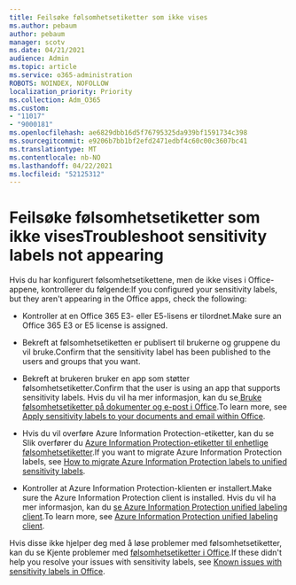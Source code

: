 ```yaml
---
title: Feilsøke følsomhetsetiketter som ikke vises
ms.author: pebaum
author: pebaum
manager: scotv
ms.date: 04/21/2021
audience: Admin
ms.topic: article
ms.service: o365-administration
ROBOTS: NOINDEX, NOFOLLOW
localization_priority: Priority
ms.collection: Adm_O365
ms.custom:
- "11017"
- "9000181"
ms.openlocfilehash: ae6829dbb16d5f76795325da939bf1591734c398
ms.sourcegitcommit: e9206b7bb1bf2efd2471edbf4c60c00c3607bc41
ms.translationtype: MT
ms.contentlocale: nb-NO
ms.lasthandoff: 04/22/2021
ms.locfileid: "52125312"
---
```

# <a name="troubleshoot-sensitivity-labels-not-appearing"></a><span data-ttu-id="43fe3-102">Feilsøke følsomhetsetiketter som ikke vises</span><span class="sxs-lookup"><span data-stu-id="43fe3-102">Troubleshoot sensitivity labels not appearing</span></span>

<span data-ttu-id="43fe3-103">Hvis du har konfigurert følsomhetsetikettene, men de ikke vises i Office-appene, kontrollerer du følgende:</span><span class="sxs-lookup"><span data-stu-id="43fe3-103">If you configured your sensitivity labels, but they aren't appearing in the Office apps, check the following:</span></span>

- <span data-ttu-id="43fe3-104">Kontroller at en Office 365 E3- eller E5-lisens er tilordnet.</span><span class="sxs-lookup"><span data-stu-id="43fe3-104">Make sure an Office 365 E3 or E5 license is assigned.</span></span>

- <span data-ttu-id="43fe3-105">Bekreft at følsomhetsetiketten er publisert til brukerne og gruppene du vil bruke.</span><span class="sxs-lookup"><span data-stu-id="43fe3-105">Confirm that the sensitivity label has been published to the users and groups that you want.</span></span>

- <span data-ttu-id="43fe3-106">Bekreft at brukeren bruker en app som støtter følsomhetsetiketter.</span><span class="sxs-lookup"><span data-stu-id="43fe3-106">Confirm that the user is using an app that supports sensitivity labels.</span></span> <span data-ttu-id="43fe3-107">Hvis du vil ha mer informasjon, kan du se[ Bruke følsomhetsetiketter på dokumenter og e-post i Office](https://go.microsoft.com/fwlink/?linkid=2106446).</span><span class="sxs-lookup"><span data-stu-id="43fe3-107">To learn more, see[ Apply sensitivity labels to your documents and email within Office](https://go.microsoft.com/fwlink/?linkid=2106446).</span></span>

- <span data-ttu-id="43fe3-108">Hvis du vil overføre Azure Information Protection-etiketter, kan du se Slik overfører du [Azure Information Protection-etiketter til enhetlige følsomhetsetiketter](https://go.microsoft.com/fwlink/?linkid=2106056).</span><span class="sxs-lookup"><span data-stu-id="43fe3-108">If you want to migrate Azure Information Protection labels, see [How to migrate Azure Information Protection labels to unified sensitivity labels](https://go.microsoft.com/fwlink/?linkid=2106056).</span></span>

- <span data-ttu-id="43fe3-109">Kontroller at Azure Information Protection-klienten er installert.</span><span class="sxs-lookup"><span data-stu-id="43fe3-109">Make sure the Azure Information Protection client is installed.</span></span> <span data-ttu-id="43fe3-110">Hvis du vil ha mer informasjon, kan du [se Azure Information Protection unified labeling client](https://go.microsoft.com/fwlink/?linkid=2106374).</span><span class="sxs-lookup"><span data-stu-id="43fe3-110">To learn more, see [Azure Information Protection unified labeling client](https://go.microsoft.com/fwlink/?linkid=2106374).</span></span>

<span data-ttu-id="43fe3-111">Hvis disse ikke hjelper deg med å løse problemer med følsomhetsetiketter, kan du se Kjente problemer med [følsomhetsetiketter i Office](https://go.microsoft.com/fwlink/?linkid=2106447).</span><span class="sxs-lookup"><span data-stu-id="43fe3-111">If these didn't help you resolve your issues with sensitivity labels, see [Known issues with sensitivity labels in Office](https://go.microsoft.com/fwlink/?linkid=2106447).</span></span>